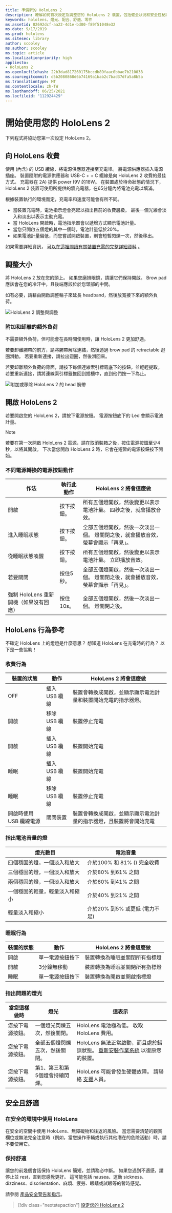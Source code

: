 ```yaml
---
title: 準備新的 HoloLens 2
description: 瞭解如何首次設定及調整您的 HoloLens 2 裝置，包括健全狀況和安全性秘訣和硬體指南。
keywords: hololens、燈光、配合、舒適、零件
ms.assetid: 02692dcf-aa22-4d1e-bd00-f89f51048e32
ms.date: 9/17/2019
ms.prod: hololens
ms.sitesec: library
author: scooley
ms.author: scooley
ms.topic: article
ms.localizationpriority: high
appliesto:
- HoloLens 2
ms.openlocfilehash: 22b3dad817260175bccdb89faac0bbae7b210038
ms.sourcegitcommit: d5b2080868d6b74169a1bab2c7bad37dfa5a8b5a
ms.translationtype: MT
ms.contentlocale: zh-TW
ms.lasthandoff: 06/25/2021
ms.locfileid: "112924429"
---
```

# <a name="get-your-hololens-2-ready-to-use"></a>開始使用您的 HoloLens 2

下列程式將協助您第一次設定 HoloLens 2。

## <a name="charge-your-hololens"></a>向 HoloLens 收費

使用 (內含) 的 USB 纜線，將電源供應器連接至充電埠。 將電源供應器插入電源插座。 裝置隨附的電源供應器和 USB-C + + C 纜線是向 HoloLens 2 收費的最佳方式。 充電器在 2A) 提供 power (9V 的18W。 在裝置處於待命狀態的情況下，HoloLens 2 裝置可使用所提供的牆充電器，在65分鐘內將電池充電以填滿。

根據裝置執行的環境而定，充電率和速度可能會有所不同。

- 當裝置充電時，電池指示燈會亮起以指出目前的收費層級。  最後一個光線會淡入和淡出以表示主動充電。
- 當 HoloLens 開啟時，電池指示器會以遞增方式顯示電池計量。
- 當您只開啟五個燈的其中一個時，電池計量低於20%。
- 如果電池計量偏低，而您嘗試開啟裝置，則會短暫閃爍一次，然後移出。

如果需要詳細資訊， [可以在這裡閱讀有關裝置充電的完整詳細資料](hololens2-charging.md#charging-the-device) 。 

## <a name="adjust-fit"></a>調整大小

將 HoloLens 2 放在您的頭上。 如果您磨損眼鏡，請讓它們保持開啟。  Brow pad 應該會在您的冷汗中，且後端應該位於您頭部的中間。

如有必要，請藉由開啟調整輪子來延長 headband，然後放寬接下來的額外負荷。

![HoloLens 2 調整與調整](images/hololens2-fit.png)

### <a name="attach-and-detach-the-overhead-strap"></a>附加和卸離的額外負荷

不需要額外負荷，但可能會在長時間使用時，讓 HoloLens 2 更加舒適。

若要卸離腕帶的前方，請將腕帶解除連結，然後透過 brow pad 的 retractable 迴圈滑動。 若要重新連接，請拉出迴圈，然後滑回來。

若要卸離額外負荷的背面，請按下每個連線索引標籤底下的按鈕，並輕輕提取。 若要重新連接，請將連線索引標籤推回到插槽中，直到他們按一下為止。

![附加或移除 HoloLens 2 的 head 腕帶](images/hololens2-headstrap.png)

## <a name="turn-on-the-hololens-2"></a>開啟 HoloLens 2

若要開啟您的 HoloLens 2，請按下電源按鈕。  電源按鈕底下的 Led 會顯示電池計量。

> [!NOTE]
> 若要在第一次開啟 HoloLens 2 電源，請在取消裝箱之後，按住電源按鈕至少4秒，以將其開啟。 下次當您開啟 HoloLens 2 時，它會在短暫的電源按鈕按下開始。

### <a name="power-button-actions-for-different-power-transitions"></a>不同電源轉換的電源按鈕動作

| 作法 | 執行此動作 | HoloLens 2 將會這麼做 |
| - | - | - |
| 開啟 | 按下按鈕。 | 所有五個燈開啟，然後變更以表示電池計量。 四秒之後，就會播放音效。 |
| 進入睡眠狀態 | 按下按鈕。 | 全部五個燈開啟，然後一次淡出一個。 燈關閉之後，就會播放音效，螢幕會顯示「再見」。 |
| 從睡眠狀態喚醒 | 按下按鈕。 | 所有五個燈開啟，然後變更以表示電池計量。 立即播放音效。 |
| 若要關閉 | 按住5秒。 |  全部五個燈開啟，然後一次淡出一個。 燈關閉之後，就會播放音效，螢幕會顯示「再見」。 |
| 強制 HoloLens 重新開機（如果沒有回應） | 按住10s。 | 全部五個燈開啟，然後一次淡出一個。 燈關閉之後。 |

## <a name="hololens-behavior-reference"></a>HoloLens 行為參考

不確定 HoloLens 上的燈燈是什麼意思？ 想知道 HoloLens 在充電時的行為？  以下是一些協助！

### <a name="charging-behavior"></a>收費行為

| 裝置的狀態 | 動作 | HoloLens 2 將會這麼做 |
| - | - | - |
| OFF | 插入 USB 纜線 | 裝置會轉換成開啟，並顯示顯示電池計量和裝置開始充電的指示器燈。
| 開啟 | 移除 USB 纜線 | 裝置停止充電
| 開啟 | 插入 USB 纜線 | 裝置開始充電
| 睡眠 | 插入 USB 纜線 | 裝置開始充電
| 睡眠 | 移除 USB 纜線 | 裝置停止充電
| 開啟時使用 USB 纜線電源 | 關閉裝置 | 裝置會轉換成開啟，並顯示顯示電池計量的指示器燈，且裝置將會開始充電 |

### <a name="lights-that-indicate-the-battery-level"></a>指出電池音量的燈

| 燈光數目 | 電池音量 |
| - | - |
| 四個穩固的燈，一個淡入和放大 | 介於100% 和 81% () 完全收費 |
| 三個穩固的燈，一個淡入和放大 | 介於80% 到61% 之間 |
| 兩個穩固的燈，一個淡入和放大 | 介於60% 到41% 之間 |
| 一個穩固的輕量，輕量淡入和縮小 | 介於40% 到21% 之間 |
| 輕量淡入和縮小 | 介於20% 到5% 或更低 (電力不足)  |

### <a name="sleep-behavior"></a>睡眠行為

| 裝置的狀態 | 動作 | HoloLens 2 將會這麼做 |
| - | - | - |
| 開啟 | 單一電源按鈕按下 | 裝置轉換為睡眠並關閉所有指標燈 |
| 開啟 | 3分鐘無移動 | 裝置轉換為睡眠並關閉所有指標燈 |
| 睡眠 | 單一電源按鈕按下 | 裝置轉換為開啟並開啟指標燈 |

### <a name="lights-to-indicate-problems"></a>指出問題的燈光

| 當您這樣做時 | 燈光 | 這表示 |
| - | - | - |
| 您按下電源按鈕。 | 一個燈光閃爍五次，然後關閉。 | HoloLens 電池極為低。 收取 HoloLens 費用。 |
| 您按下電源按鈕。 | 全部五個燈閃爍五次，然後關閉。 |  HoloLens 無法正常啟動，而且處於錯誤狀態。 [重新安裝作業系統](hololens-recovery.md) 以復原您的裝置。 |
| 您按下電源按鈕。 | 第1、第三和第5個燈會持續閃爍。 |  HoloLens 可能會發生硬體故障。 請聯絡 [支援](https://support.microsoft.com/en-us/supportforbusiness/productselection?sapid=3ec35c62-022f-466b-3a1e-dbbb7b9a55fb)人員。 |

## <a name="safety-and-comfort"></a>安全且舒適

### <a name="use-hololens-in-safe-surroundings"></a>在安全的環境中使用 HoloLens

在安全的空間中使用 HoloLens、無障礙物和往返的風險。 當您需要清楚的觀賞欄位或無法完全注意時（例如，當您操作車輛或執行其他潛在的危險活動）時，請不要使用它。

### <a name="stay-comfortable"></a>保持舒適

讓您的前幾個會話保持 HoloLens 簡短，並請務必中斷。 如果您遇到不適感，請停止並 rest，直到您感覺更好。 這可能包括 nausea、運動 sickness、dizziness、disorientation、麻煩、疲勞、眼睛或試眼等的暫時感覺。

請參閱 [產品安全警告和指示](https://support.microsoft.com/help/4558037/product-safety-warnings-and-instructions)。

> [!div class="nextstepaction"]
> [設定您的 HoloLens 2](hololens2-start.md)
